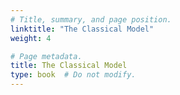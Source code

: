 ```yaml
---
# Title, summary, and page position.
linktitle: "The Classical Model"
weight: 4

# Page metadata.
title: The Classical Model
type: book  # Do not modify.
---
```




